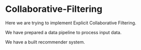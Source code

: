 # Collaborative-Filtering

Here we are trying to implement Explicit Collaborative Filtering.

We have prepared a data pipeline to process input data.

We have a built recommender system.
